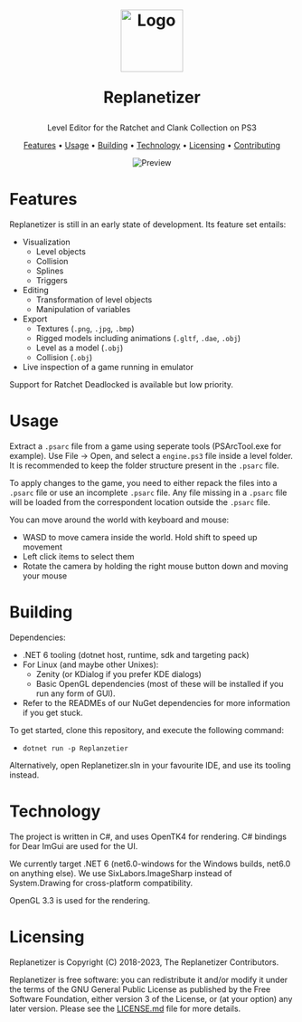 <!-- LOGO -->
<h1>
<p align="center">
  <img src="media/ReplanetizerIcon500px.ico" alt="Logo" width="110" height="110" title="Logo made by Nooga.">
  <p align="center" style="font-weight: bold">Replanetizer</p>
</h1>
  <p align="center">
    Level Editor for the Ratchet and Clank Collection on PS3
    <br />
    </p>
</p>
<p align="center">
  <a href="#features">Features</a> •
  <a href="#usage">Usage</a> •
  <a href="#building">Building</a> •
  <a href="#technology">Technology</a> •
  <a href="#licensing">Licensing</a> •
  <a href="CONTRIBUTING.md">Contributing</a>
</p>

<p align="center">
  <img src="media/preview.gif" alt="Preview">
</p>

# Features

Replanetizer is still in an early state of development. Its feature set entails:

 - Visualization
   - Level objects
   - Collision
   - Splines
   - Triggers
 - Editing
   - Transformation of level objects
   - Manipulation of variables
 - Export
   - Textures (`.png`, `.jpg`, `.bmp`)
   - Rigged models including animations (`.gltf`, `.dae`, `.obj`)
   - Level as a model (`.obj`)
   - Collision (`.obj`)
 - Live inspection of a game running in emulator

Support for Ratchet Deadlocked is available but low priority.

# Usage

Extract a `.psarc` file from a game using seperate tools (PSArcTool.exe for example).
Use File -> Open, and select a `engine.ps3` file inside a level folder. It is recommended to keep the folder structure present in the `.psarc` file.

To apply changes to the game, you need to either repack the files into a `.psarc` file or use an incomplete `.psarc` file. Any file missing in a `.psarc` file will be loaded from the correspondent location outside the `.psarc` file.

You can move around the world with keyboard and mouse:

 - WASD to move camera inside the world. Hold shift to speed up movement
 - Left click items to select them
 - Rotate the camera by holding the right mouse button down and moving your mouse

# Building

Dependencies:

 - .NET 6 tooling (dotnet host, runtime, sdk and targeting pack)
 - For Linux (and maybe other Unixes):
   - Zenity (or KDialog if you prefer KDE dialogs)
   - Basic OpenGL dependencies (most of these will be installed if you run any form of GUI).
 - Refer to the READMEs of our NuGet       dependencies for more information if you get stuck.

To get started, clone this repository, and execute the following command:

 - `dotnet run -p Replanzetier`

Alternatively, open Replanetizer.sln in your favourite IDE, and use its tooling instead.

# Technology

The project is written in C#, and uses OpenTK4 for rendering. C# bindings for Dear ImGui are used for the UI.

We currently target .NET 6 (net6.0-windows for the Windows builds, net6.0 on anything else). We use SixLabors.ImageSharp instead of System.Drawing for cross-platform compatibility.

OpenGL 3.3 is used for the rendering.

# Licensing

Replanetizer is Copyright (C) 2018-2023, The Replanetizer Contributors.

Replanetizer is free software: you can redistribute it and/or modify
it under the terms of the GNU General Public License as published by
the Free Software Foundation, either version 3 of the License, or
(at your option) any later version.
Please see the [LICENSE.md](LICENSE.md) file for more details.

